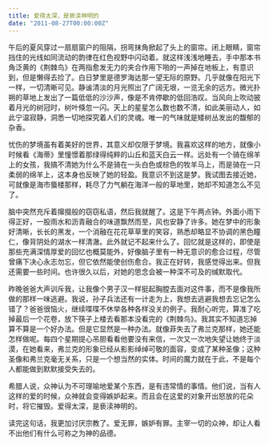 ```yaml
---
title: 爱得太深，是亵渎神明的
date: "2011-08-27T00:00:00Z"
---
```


午后的夏风穿过一扇扇窗户的阻隔，拐弯抹角掀起了头上的窗帘。闭上眼睛，窗帘挡住的光线如同流动的韵律在红色视野中闪动着。就这样浅浅地睡去，手中那本书角泛黄的《荆棘鸟》在两指愈发无力的夹合作用下啪的一声掉在地板上，有意识到，但是懒得去捡了。白日梦里是德罗海达那一望无际的原野。几乎就像在阳光下一样，一切清晰可见。静谧清淡的月光照出了广阔无垠，一览无余的远方。微光扑朔的草地上发出了一篇低低的沙沙声，像是不肯停歇的低回浩叹。当风向上吹动披着月光的树冠时，树叶倏忽一闪。天上的星星怎么数也数不清，如此美丽动人，如此宁温寂静，洞悉一切地探究着人们的灵魂。唯一的气味就是矮树丛发出的馥郁的杂香。

忧伤的梦境虽有着美好的世界，其意义却仅限于梦境。我喜欢这样的地方，就像小时候看《海蒂》里憧憬着那绿得纯粹的山丘和蓝天白云一样。远处有一个骑在绵羊上的女孩，我搞不清她为什么不是骑在一头白色或棕色的牧羊马上，而是骑在一只柔弱的绵羊上，这本身也反映了她的轻盈。我意识不到这是梦。我试图去接近她，可就像是海市蜃楼那样，耗尽了力气躺在海洋一般的草地里，她却不知道怎么不见了。

脑中突然充斥着撺掇般的窃窃私语，然后我就醒了。这是下午两点钟。外面小雨下得正好，一股雨水和沥青融合的味道飘然而至，风也安静了许多。她在梦中的形象好清晰，长长的黑发，一个消融在花花草草里的笑容，熟悉却略显不协调的黑色瞳仁，像背阴处的湖水一样清澈。此外就记不起来什么了。回忆就是这样的，即使是那些充满深情厚爱的回忆也概莫能外，好像脑子里有一种无意识的愈合过程，尽管曾痛下决心永志勿忘，但它依然能使创伤愈合。我正在好转，我感觉得出来。但我还需要一些时间。也许很久以后，对她的思念会被一种深不可及的缄默取代。

昨晚爸爸大声训斥我，让我像个男子汉一样挺起胸膛去面对这件事，而不是像我所做的那样一味逃避。我说，孙子兵法还有一计走为上，我想去逃避我想去忘记怎么错了？爸爸很恼火，继续喋喋不休举各种各样没关的例子。我耐心听完，算准了吃掉最后一个花卷，放下筷子上楼去看那本没看完的《荆棘鸟》。我其实不知道忘掉算不算是一个好办法。但是它显然是一种办法。就像菲失去了弗兰克那样，她还能怎样做呢。每四个星期提心吊胆看看他要没有来信，一次又一次地失望让她终于淡漠，在她看来，弗兰克的形象已经从影影绰绰可敬的面容，变成了某种圣像；这种圣像和弗兰克毫无关系，只是一个想当然的实体。时间的魔力就在于此，不是每个人都能做到默默接受失去的。

希腊人说，众神认为不可理喻地爱某个东西，是有违常情的事情。他们说，当有人这样的爱的时候，众神就会变得嫉妒起来。而且会在这爱的对象开出怒放的花朵时，将它摧毁。爱得太深，是亵渎神明的。

读完这句话，我更加讨厌宗教了。爱无罪，嫉妒有罪。主宰一切的众神，却让人看不出他们有什么可称之为神的品德。
